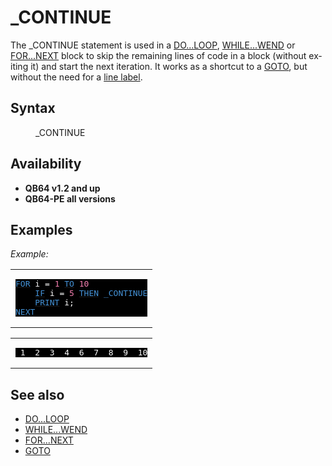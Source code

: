 <style>pre.codeide, pre.outputfixed, .outputcrt0 { background-color: #000 !important; color: #FFF !important; }</style><!DOCTYPE html>
<html class="client-nojs" dir="ltr" lang="en">
<head>
<title>_CONTINUE - QB64 Phoenix Edition Wiki</title>
</head>
<body class="mediawiki ltr sitedir-ltr mw-hide-empty-elt ns-0 ns-subject page-CONTINUE rootpage-CONTINUE skin-vector action-view skin-vector-legacy vector-feature-language-in-header-enabled vector-feature-language-in-main-page-header-disabled vector-feature-language-alert-in-sidebar-disabled vector-feature-sticky-header-disabled vector-feature-sticky-header-edit-disabled vector-feature-table-of-contents-disabled vector-feature-visual-enhancement-next-disabled">
<div class="mw-body" id="content" role="main">
<a id="top"></a>
<h1 class="firstHeading mw-first-heading" id="firstHeading">_CONTINUE</h1>
<div class="vector-body" id="bodyContent">
<div class="mw-body-content mw-content-ltr" dir="ltr" id="mw-content-text" lang="en"><div class="mw-parser-output"><p>
The <a class="mw-selflink selflink">_CONTINUE</a> statement is used in a <a href="DO...LOOP" title="DO...LOOP">DO...LOOP</a>, <a href="WHILE...WEND" title="WHILE...WEND">WHILE...WEND</a> or <a href="FOR...NEXT" title="FOR...NEXT">FOR...NEXT</a> block to skip the remaining lines of code in a block (without exiting it) and start the next iteration. It works as a shortcut to a <a href="GOTO" title="GOTO">GOTO</a>, but without the need for a <a href="Line_numbers" title="Line numbers">line label</a>.
</p>
<h2><span class="mw-headline" id="Syntax">Syntax</span></h2>
<dl><dd><a class="mw-selflink selflink">_CONTINUE</a></dd></dl>
<p>
</p>
<h2><span class="mw-headline" id="Availability">Availability</span></h2>
<ul><li><b>QB64 v1.2 and up</b></li>
<li><b>QB64-PE all versions</b></li></ul>
<p>
</p>
<h2><span class="mw-headline" id="Examples">Examples</span></h2>
<p><i>Example:</i>
</p>
<table cellpadding="15px" width="100%">
<tbody><tr>
<td><pre class="codeide"><a href="FOR" title="FOR"><span style="color:#4593D8;">FOR</span></a> i = <span style="color:#F580B1;">1</span> <a href="TO" title="TO"><span style="color:#4593D8;">TO</span></a> <span style="color:#F580B1;">10</span>
    <a class="mw-redirect" href="IF" title="IF"><span style="color:#4593D8;">IF</span></a> i = <span style="color:#F580B1;">5</span> <a href="THEN" title="THEN"><span style="color:#4593D8;">THEN</span></a> <a class="mw-selflink selflink"><span style="color:#4593D8;">_CONTINUE</span></a>
    <a href="PRINT" title="PRINT"><span style="color:#4593D8;">PRINT</span></a> i;
<a href="NEXT" title="NEXT"><span style="color:#4593D8;">NEXT</span></a>
</pre>
</td></tr></tbody></table>
<table cellpadding="15px" width="100%">
<tbody><tr>
<td><pre class="outputcrt0"> 1  2  3  4  6  7  8  9  10
</pre>
</td></tr></tbody></table>
<p>
</p>
<h2><span class="mw-headline" id="See_also">See also</span></h2>
<ul><li><a href="DO...LOOP" title="DO...LOOP">DO...LOOP</a></li>
<li><a href="WHILE...WEND" title="WHILE...WEND">WHILE...WEND</a></li>
<li><a href="FOR...NEXT" title="FOR...NEXT">FOR...NEXT</a></li>
<li><a href="GOTO" title="GOTO">GOTO</a></li></ul>
<p>
</p>
<!-- 
NewPP limit report
Cached time: 20240715062305
Cache expiry: 86400
Reduced expiry: false
Complications: [show‐toc]
CPU time usage: 0.035 seconds
Real time usage: 0.069 seconds
Preprocessor visited node count: 96/1000000
Post‐expand include size: 1179/2097152 bytes
Template argument size: 83/2097152 bytes
Highest expansion depth: 3/100
Expensive parser function count: 0/100
Unstrip recursion depth: 0/20
Unstrip post‐expand size: 0/5000000 bytes
-->
<!--
Transclusion expansion time report (%,ms,calls,template)
100.00%   51.999      1 -total
 15.08%    7.841      3 Template:Text
 15.00%    7.800      1 Template:PageSyntax
 12.65%    6.580      1 Template:CodeEnd
  9.84%    5.117      1 Template:OutputStart
  9.35%    4.860      1 Template:PageSeeAlso
  7.59%    3.949      1 Template:PageNavigation
  6.21%    3.231      1 Template:PageAvailability
  5.48%    2.852      7 Template:Cl
  4.99%    2.594      1 Template:PageExamples
-->
<!-- Saved in parser cache with key qb64pnix_mw19894-mwmb_:pcache:idhash:100-0!canonical and timestamp 20240715062304 and revision id 8293.
 -->
</div>
</div>
</div>
</div>
</body>
</html>